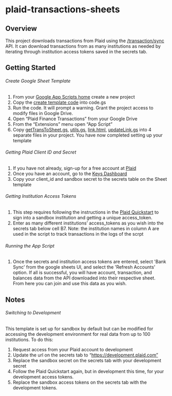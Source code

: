 # plaid-transactions-sheets
## Overview
This project downloads transactions from Plaid using the [/transaction/sync](https://plaid.com/docs/api/products/transactions/#transactionssync) API. It can download transactions from as many institutions as needed by iterating through institution access tokens saved in the secrets tab.
## Getting Started
###### Create Google Sheet Template
1. From your [Google App Scripts home](https://script.google.com/home) create a new project
2. Copy the [create template code](https://github.com/ramkangaroo/plaid-transactions-sheets/blob/main/createTemplate.gs) into code.gs
3. Run the code. It will prompt a warning. Grant the project access to modify files in Google Drive.
4. Open “Plaid Finance Transactions” from your Google Drive
5. From the “Extensions” menu open “App Script”
6. Copy [getTransToSheet.gs](https://github.com/ramkangaroo/plaid-transactions-sheets/blob/main/getTransToSheet.gs), [utils.gs](https://github.com/ramkangaroo/plaid-transactions-sheets/blob/main/utils.gs), [link.html](https://github.com/ramkangaroo/plaid-transactions-sheets/blob/main/link.html), [updateLink.gs](https://github.com/ramkangaroo/plaid-transactions-sheets/blob/main/updateLink.gs) into 4 separate files in your project.
You have now completed setting up your template
###### Getting Plaid Client ID and Secret
1. If you have not already, sign-up for a free account at [Plaid](https://plaid.com/)
2. Once you have an account, go to the [Keys Dashboard](https://dashboard.plaid.com/team/keys)
3. Copy your client_id and sandbox secret to the secrets table on the Sheet template
###### Getting Institution Access Tokens
1. This step requires following the instructions in the [Plaid Quickstart](https://plaid.com/docs/quickstart/) to sign into a sandbox institution and getting a unique access_token.
2. Enter as many different institutions’ access_tokens as you wish into the secrets tab below cell B7. Note: the institution names in column A are used in the script to track transactions in the logs of the scrpt
###### Running the App Script
1. Once the secrets and institution access tokens are entered, select 'Bank Sync' from the google sheets UI, and select the 'Refresh Accounts' option.
If all is successful, you will have account, transaction, and balances data from the API downloaded into their respective sheet. From here you can join and use this data as you wish.

## Notes
###### Switching to Development
This template is set up for sandbox by default but can be modified for accessing the development environment for real data from up to 100 institutions. To do this:
1. Request access from your Plaid account to development
2. Update the url on the secrets tab to “https://development.plaid.com”
3. Replace the sandbox secret on the secrets tab with your development secret
4. Follow the Plaid Quickstart again, but in development this time, for your development access tokens.
5. Replace the sandbox access tokens on the secrets tab with the development tokens.
